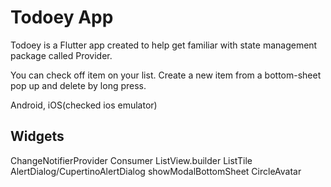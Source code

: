 # Todoey App

Todoey is a Flutter app created to help get familiar with state management package called Provider.

You can check off item on your list. Create a new item from a bottom-sheet pop up and delete by long press.

Android, iOS(checked ios emulator)


## Widgets

ChangeNotifierProvider
Consumer
ListView.builder
ListTile
AlertDialog/CupertinoAlertDialog
showModalBottomSheet
CircleAvatar

